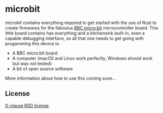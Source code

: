 microbit
========

_microbit_ contains everything required to get started with the use of Rust to create firmwares for the 
faboulus [BBC micro:bit][] microcontroller board. This little board
contains has everything and a kitchensink built-in, even a capable debugging
interface, so all that one needs to get going with progamming this device is:

* A BBC micro:bit board
* A computer (macOS and Linux work perfectly, Windows should work but was not tested)
* A bit of open source software

More information about how to use this coming soon...

[BBC micro:bit]: https://microbit.org
[cortex-m]:(https://github.com/japaric/cortex-m)
[cortex-m-rt]:(https://github.com/japaric/cortex-m-rt)

License
-------

[0-clause BSD license](LICENSE-0BSD.txt).
